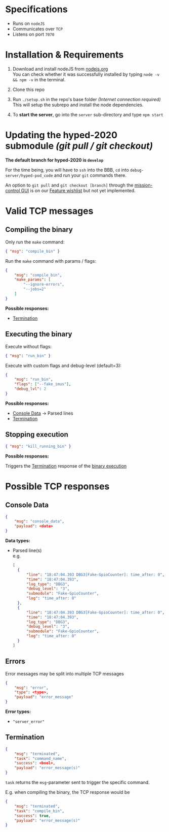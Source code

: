 # Specifications

- Runs on `nodeJS`
- Communicates over `TCP`
- Listens on port `7070`

# Installation & Requirements

1. Download and install nodeJS from [nodejs.org](https://nodejs.org/en/) \
   You can check whether it was successfully installed by typing `node -v && npm -v` in the terminal.

2. Clone this repo

3. Run `./setup.sh` in the repo's base folder _(Internet connection required)_ \
   This will setup the subrepo and install the node dependencies.

4. To **start the server**, go into the `server` sub-directory and type `npm start`

# Updating the hyped-2020 submodule _(git pull / git checkout)_

**The default branch for hyped-2020 is `develop`**

For the time being, you will have to `ssh` into the BBB, `cd` into `debug-server/hyped-pod_code` and run your `git` commands there.

An option to `git pull` and `git checkout [branch]` through the [mission-control GUI](https://github.com/Hyp-ed/mission-control-2020-frontend) is on our [Feature wishlist](https://app.clickup.com/t/2ugjg2) but not yet implemented.

# Valid TCP messages

## Compiling the binary

Only run the `make` command:

```JSON
{ "msg": "compile_bin" }
```

Run the `make` command with params / flags:

```JSON
{
    "msg": "compile_bin",
    "make_params": [
        "--ignore-errors",
        "--jobs=2"
    ]
}
```

**Possible responses:**

- [Termination](#termination)

## Executing the binary

Execute without flags:

```JSON
{ "msg": "run_bin" }
```

Execute with custom flags and debug-level (default=3):

```JSON
{
    "msg": "run_bin",
    "flags": ["--fake_imus"],
    "debug_lvl": 2
}
```

**Possible responses:**

- [Console Data](#console-data) -> Parsed lines
- [Termination](#termination)

## Stopping execution

```JSON
{ "msg": "kill_running_bin" }
```

**Possible responses:**

Triggers the [Termination](#termination) response of the [binary execution](#executing-the-binary)

# Possible TCP responses

## Console Data

```JSON
{
    "msg": "console_data",
    "payload": <data>
}
```

**Data types:**

- Parsed line(s) \
   e.g.

  ```JSON
  [
    {
        "line": "18:47:04.393 DBG3[Fake-GpioCounter]: time_after: 0",
        "time": "18:47:04.393",
        "log_type": "DBG3",
        "debug_level": "3",
        "submodule": "Fake-GpioCounter",
        "log": "time_after: 0"
    },
    {
        "line": "18:47:04.393 DBG3[Fake-GpioCounter]: time_after: 0",
        "time": "18:47:04.393",
        "log_type": "DBG3",
        "debug_level": "3",
        "submodule": "Fake-GpioCounter",
        "log": "time_after: 0"
    }
  ]
  ```

## Errors

Error messages may be split into multiple TCP messages

```JSON
{
    "msg": "error",
    "type": <type>,
    "payload": "error_message"
}
```

**Error types:**

- `"server_error"`

## Termination

```JSON
{
    "msg": "terminated",
    "task": "command_name",
    "success": <bool>,
    "payload": "error_message(s)"
}
```

`task` returns the `msg`-parameter sent to trigger the specific command.

E.g. when compiling the binary, the TCP response would be

```JSON
{
    "msg": "terminated",
    "task": "compile_bin",
    "success": true,
    "payload": "error_message(s)"
}
```
